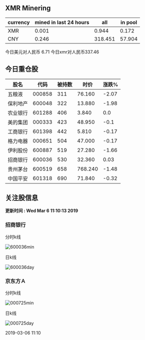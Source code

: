 ## XMR Minering

|currency|mined in last 24 hours|all|in pool|
|---|---|---|---|
|XMR|0.001|0.944|0.172|
|CNY|0.246|318.451|57.904|

今日美元对人民币 6.71	今日xmr对人民币337.46


## 今日重仓股 

|股名|代码|被持数|时价|涨跌%|
|---|---|---|---|---|
|五粮液|000858|311|76.160|-2.07|
|保利地产|600048|322|13.880|-1.98|
|农业银行|601288|406|3.840|0.0|
|美的集团|000333|423|48.950|-0.1|
|工商银行|601398|442|5.810|-0.17|
|格力电器|000651|504|47.000|-0.17|
|伊利股份|600887|519|27.280|-1.66|
|招商银行|600036|530|32.360|0.03|
|贵州茅台|600519|658|768.240|-1.48|
|中国平安|601318|690|71.840|-0.32|

## 关注股信息
**更新时间 : Wed Mar  6 11:10:13 2019**
### 招商银行 
分时k线

![600036min](http://image.sinajs.cn/newchart/min/n/sh600036.gif)

日k线

![600036day](http://image.sinajs.cn/newchart/daily/n/sh600036.gif)

### 京东方Ａ 
分时k线

![000725min](http://image.sinajs.cn/newchart/min/n/sz000725.gif)

日k线

![000725day](http://image.sinajs.cn/newchart/daily/n/sz000725.gif)

2019-03-06 11:10
